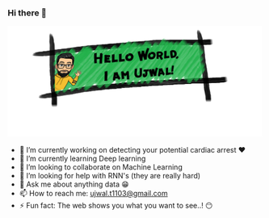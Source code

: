 ### Hi there 👋
<img src="https://github.com/UjwalTalele/UjwalTalele/blob/master/hi.jpg" alt="banner that says Hello World, I am Ujwal">

- 🔭 I’m currently working on detecting your potential cardiac arrest :heart:
- 🌱 I’m currently learning Deep learning 
- 👯 I’m looking to collaborate on Machine Learning
- 🤔 I’m looking for help with RNN's (they are really hard)
- 💬 Ask me about anything data :grin:
- 📫 How to reach me: ujwal.t1103@gmail.com
- ⚡ Fun fact: The web shows you what you want to see..! :no_mouth:


